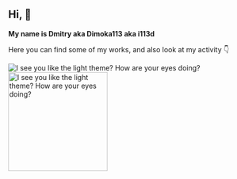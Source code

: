 ## Hi, 👋 

**My name is Dmitry aka Dimoka113 aka i113d**

Here you can find some of my works, and also look at my activity 👇

<picture>
  <source media="(prefers-color-scheme: dark)" srcset="https://i113d.ru/teststat">
  <img align="top" 
    alt="I see you like the light theme? How are your eyes doing?" src="https://github-readme-stats.vercel.app/api?username=Dimoka113&show_icons=true&hide_border=true&border_radius=12&include_all_commits=true&title_color=007BFF&text_color=333333&icon_color=66C2FF&bg_color=85,F0F8FF,E6F7FF,CCEDFF,F3F0FF">
</picture>

<!--
<picture>
  <source media="(prefers-color-scheme: dark)" srcset="https://github-readme-stats.vercel.app/api?username=Dimoka113&show_icons=true&hide_border=true&border_radius=12&include_all_commits=true&title_color=007BFF&text_color=FFFFFF&icon_color=0099FF&bg_color=85,000814,001F3F,003366,002244">
  <img align="top" alt="I see you like the light theme? How are your eyes doing?" src="https://github-readme-stats.vercel.app/api?username=Dimoka113&show_icons=true&border_radius=12&include_all_commits=true">
</picture>
-->

<picture>
  <source media="(prefers-color-scheme: dark)" srcset="https://github-readme-stats.vercel.app/api/top-langs/?username=Dimoka113&hide_progress=false&border_radius=12&include_all_commits=true&border_radius=12&include_all_commits=true&title_color=b9d2ff&text_color=ffffff&icon_color=00b4ff&bg_color=85,202d39,003773">
  <img height=200 alt="I see you like the light theme? How are your eyes doing?" src="https://github-readme-stats.vercel.app/api/top-langs/?username=Dimoka113&hide_border=true&hide_progress=false&border_radius=12&include_all_commits=true&title_color=007BFF&text_color=333333&icon_color=66C2FF&bg_color=85,F0F8FF,E6F7FF,CCEDFF,F3F0FF">
</picture>

<!--
**Dimoka113/Dimoka113** is a ✨ _special_ ✨ repository because its `README.md` (this file) appears on your GitHub profile.

Here are some ideas to get you started:

- 🔭 I’m currently working on ...
- 🌱 I’m currently learning ...
- 👯 I’m looking to collaborate on ...
- 🤔 I’m looking for help with ...
- 💬 Ask me about ...
- 📫 How to reach me: ...
- 😄 Pronouns: ...
- ⚡ Fun fact: ...
-->
